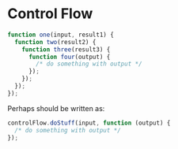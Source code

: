 # Control Flow

```javascript
function one(input, result1) {
  function two(result2) {
    function three(result3) {
      function four(output) {
        /* do something with output */
      });
    });
  });
});
```

Perhaps should be written as:
```javascript
controlFlow.doStuff(input, function (output) {
  /* do something with output */
});
```
